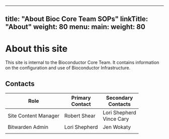 
---
title: "About Bioc Core Team SOPs"
linkTitle: "About"
weight: 80
menu:
  main:
    weight: 80
---

# About this site

This site is internal to the Bioconductor Core Team. It contains information on the configuration and use of Bioconductor Infrastructure.

## Contacts

|Role|Primary <br> Contact | Secondary <br> Contacts |
|--------------------|---------------|------------------|
|Site Content Manager |Robert Shear|Lori Shepherd <br> Vince Cary|
|Bitwarden Admin|Lori Shepherd|Jen Wokaty|
|||
